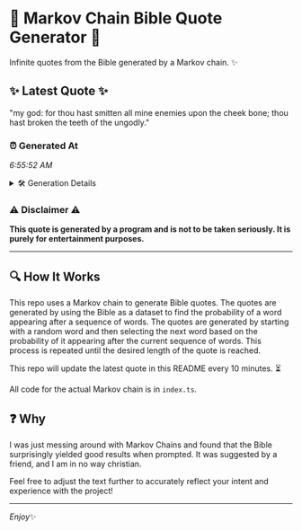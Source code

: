 # 📖 Markov Chain Bible Quote Generator 📖

Infinite quotes from the Bible generated by a Markov chain. ✨

## ✨ Latest Quote ✨
"my god: for thou hast smitten all mine enemies upon the cheek bone; thou hast broken the teeth of the ungodly."

### ⏰ Generated At
*6:55:52 AM*

<details>
    <summary>🛠️ Generation Details</summary>
    <p>
        <strong>🌱 Seed:</strong> my<br>
        <strong>🔄 Iterations:</strong> 20<br>
        <strong>📜 Context History:</strong><br>[ my ]: god:<br>[ my, god: ]: for<br>[ my, god:, for ]: thou<br>[ my, god:, for, thou ]: hast<br>[ my, god:, for, thou, hast ]: smitten<br>[ my, god:, for, thou, hast, smitten ]: all<br>[ god:, for, thou, hast, smitten, all ]: mine<br>[ for, thou, hast, smitten, all, mine ]: enemies<br>[ thou, hast, smitten, all, mine, enemies ]: upon<br>[ hast, smitten, all, mine, enemies, upon ]: the<br>[ smitten, all, mine, enemies, upon, the ]: cheek<br>[ all, mine, enemies, upon, the, cheek ]: bone;<br>[ mine, enemies, upon, the, cheek, bone; ]: thou<br>[ enemies, upon, the, cheek, bone;, thou ]: hast<br>[ upon, the, cheek, bone;, thou, hast ]: broken<br>[ the, cheek, bone;, thou, hast, broken ]: the<br>[ cheek, bone;, thou, hast, broken, the ]: teeth<br>[ bone;, thou, hast, broken, the, teeth ]: of<br>[ thou, hast, broken, the, teeth, of ]: the<br>[ hast, broken, the, teeth, of, the ]: ungodly.<br>
    </p>
</details>

### ⚠️ Disclaimer ⚠️
**This quote is generated by a program and is not to be taken seriously. It is purely for entertainment purposes.**

---

## 🔍 How It Works

This repo uses a Markov chain to generate Bible quotes. The quotes are generated by using the Bible as a dataset to find the probability of a word appearing after a sequence of words. The quotes are generated by starting with a random word and then selecting the next word based on the probability of it appearing after the current sequence of words. This process is repeated until the desired length of the quote is reached.

This repo will update the latest quote in this README every 10 minutes. ⏳

All code for the actual Markov chain is in `index.ts`.

## ❓ Why

I was just messing around with Markov Chains and found that the Bible surprisingly yielded good results when prompted. 
It was suggested by a friend, and I am in no way christian.

Feel free to adjust the text further to accurately reflect your intent and experience with the project!

---

*Enjoy*✨
